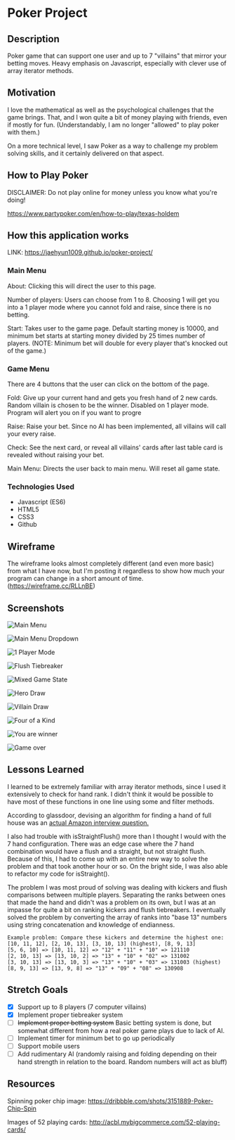 # Poker Project
## Description
Poker game that can support one user and up to 7 "villains" that mirror your betting moves. Heavy emphasis on Javascript, especially with clever use of array iterator methods.

## Motivation
I love the mathematical as well as the psychological challenges that the game brings. That, and I won quite a bit of money playing with friends, even if mostly for fun. (Understandably, I am no longer "allowed" to play poker with them.)

On a more technical level, I saw Poker as a way to challenge my problem solving skills, and it certainly delivered on that aspect.

## How to Play Poker
DISCLAIMER: Do not play online for money unless you know what you're doing!

https://www.partypoker.com/en/how-to-play/texas-holdem

## How this application works
LINK: https://jaehyun1009.github.io/poker-project/

### Main Menu
About: Clicking this will direct the user to this page.

Number of players: Users can choose from 1 to 8. Choosing 1 will get you into a 1 player mode where you cannot fold and raise, since there is no betting.

Start: Takes user to the game page. Default starting money is 10000, and minimum bet starts at starting money divided by 25 times number of players. (NOTE: Minimum bet will double for every player that's knocked out of the game.)

### Game Menu
There are 4 buttons that the user can click on the bottom of the page.

Fold: Give up your current hand and gets you fresh hand of 2 new cards. Random villain is chosen to be the winner. Disabled on 1 player mode. Program will alert you on if you want to progre

Raise: Raise your bet. Since no AI has been implemented, all villains will call your every raise.

Check: See the next card, or reveal all villains' cards after last table card is revealed without raising your bet.

Main Menu: Directs the user back to main menu. Will reset all game state.

### Technologies Used
- Javascript (ES6)
- HTML5
- CSS3
- Github

## Wireframe
The wireframe looks almost completely different (and even more basic) from what I have now, but I'm posting it regardless to show how much your program can change in a short amount of time.
(https://wireframe.cc/RLLnBE)

## Screenshots
![Main Menu](https://i.imgur.com/QF4WnSA.png)

![Main Menu Dropdown](https://i.imgur.com/2WkcUaB.png)

![1 Player Mode](https://i.imgur.com/xgsU1b9.png)

![Flush Tiebreaker](https://i.imgur.com/VqArHa4.png)

![Mixed Game State](https://i.imgur.com/wv4xWus.png)

![Hero Draw](https://i.imgur.com/cm9XYco.png)

![Villain Draw](https://i.imgur.com/ELLJPQV.png)

![Four of a Kind](https://i.imgur.com/Pnz0Nyu.png)

![You are winner](https://i.imgur.com/qemsniU.png)

![Game over](https://i.imgur.com/hl7BKaF.png)

## Lessons Learned
I learned to be extremely familiar with array iterator methods, since I used it extensively to check for hand rank. I didn't think it would be possible to have most of these functions in one line using some and filter methods.

According to glassdoor, devising an algorithm for finding a hand of full house was an [actual Amazon interview question.](https://www.glassdoor.com/Interview/An-optimal-algorithm-to-check-whether-a-hand-of-cards-was-a-full-house-in-Poker-or-not-QTN_642094.htm)

I also had trouble with isStraightFlush() more than I thought I would with the 7 hand configuration. There was an edge case where the 7 hand combination would have a flush and a straight, but not straight flush. Because of this, I had to come up with an entire new way to solve the problem and that took another hour or so. On the bright side, I was also able to refactor my code for isStraight().

The problem I was most proud of solving was dealing with kickers and flush comparisons between multiple players. Separating the ranks between ones that made the hand and didn't was a problem on its own, but I was at an impasse for quite a bit on ranking kickers and flush tiebreakers. I eventually solved the problem by converting the array of ranks into "base 13" numbers using string concatenation and knowledge of endianness.

```
Example problem: Compare these kickers and determine the highest one: [10, 11, 12], [2, 10, 13], [3, 10, 13] (highest), [8, 9, 13]
[5, 6, 10] => [10, 11, 12] => "12" + "11" + "10" => 121110
[2, 10, 13] => [13, 10, 2] => "13" + "10" + "02" => 131002
[3, 10, 13] => [13, 10, 3] => "13" + "10" + "03" => 131003 (highest)
[8, 9, 13] => [13, 9, 8] => "13" + "09" + "08" => 130908
```

## Stretch Goals
- [x] Support up to 8 players (7 computer villains)
- [x] Implement proper tiebreaker system
- [ ] ~~Implement proper betting system~~ Basic betting system is done, but somewhat different from how a real poker game plays due to lack of AI.
- [ ] Implement timer for minimum bet to go up periodically
- [ ] Support mobile users
- [ ] Add rudimentary AI (randomly raising and folding depending on their hand strength in relation to the board. Random numbers will act as bluff)

## Resources
Spinning poker chip image: https://dribbble.com/shots/3151889-Poker-Chip-Spin

Images of 52 playing cards: http://acbl.mybigcommerce.com/52-playing-cards/
